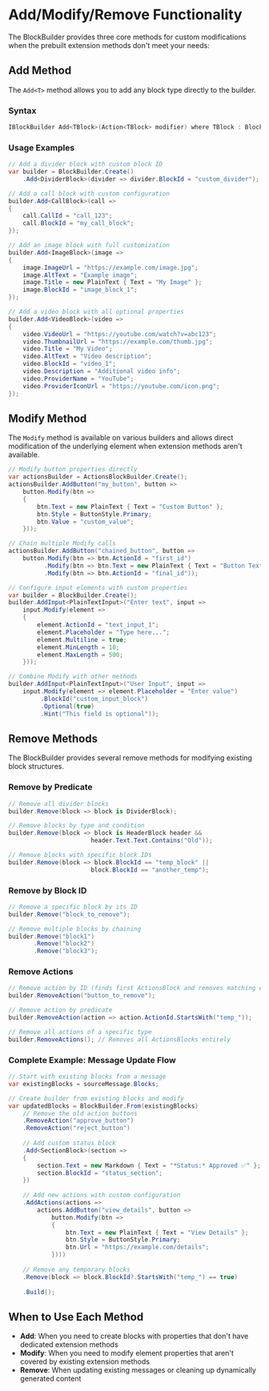 # Add/Modify/Remove Functionality

The BlockBuilder provides three core methods for custom modifications when the prebuilt extension methods don't meet your needs:

## Add<T> Method

The `Add<T>` method allows you to add any block type directly to the builder.

### Syntax
```csharp
IBlockBuilder Add<TBlock>(Action<TBlock> modifier) where TBlock : Block, new()
```

### Usage Examples

```csharp
// Add a divider block with custom block ID
var builder = BlockBuilder.Create()
    .Add<DividerBlock>(divider => divider.BlockId = "custom_divider");

// Add a call block with custom configuration
builder.Add<CallBlock>(call =>
{
    call.CallId = "call_123";
    call.BlockId = "my_call_block";
});

// Add an image block with full customization
builder.Add<ImageBlock>(image =>
{
    image.ImageUrl = "https://example.com/image.jpg";
    image.AltText = "Example image";
    image.Title = new PlainText { Text = "My Image" };
    image.BlockId = "image_block_1";
});

// Add a video block with all optional properties
builder.Add<VideoBlock>(video =>
{
    video.VideoUrl = "https://youtube.com/watch?v=abc123";
    video.ThumbnailUrl = "https://example.com/thumb.jpg";
    video.Title = "My Video";
    video.AltText = "Video description";
    video.BlockId = "video_1";
    video.Description = "Additional video info";
    video.ProviderName = "YouTube";
    video.ProviderIconUrl = "https://youtube.com/icon.png";
});
```

## Modify Method

The `Modify` method is available on various builders and allows direct modification of the underlying element when extension methods aren't available.

```csharp
// Modify button properties directly
var actionsBuilder = ActionsBlockBuilder.Create();
actionsBuilder.AddButton("my_button", button => 
    button.Modify(btn => 
    {
        btn.Text = new PlainText { Text = "Custom Button" };
        btn.Style = ButtonStyle.Primary;
        btn.Value = "custom_value";
    }));

// Chain multiple Modify calls
actionsBuilder.AddButton("chained_button", button => 
    button.Modify(btn => btn.ActionId = "first_id")
          .Modify(btn => btn.Text = new PlainText { Text = "Button Text" })
          .Modify(btn => btn.ActionId = "final_id"));

// Configure input elements with custom properties
var builder = BlockBuilder.Create();
builder.AddInput<PlainTextInput>("Enter text", input => 
    input.Modify(element => 
    {
        element.ActionId = "text_input_1";
        element.Placeholder = "Type here...";
        element.Multiline = true;
        element.MinLength = 10;
        element.MaxLength = 500;
    }));

// Combine Modify with other methods
builder.AddInput<PlainTextInput>("User Input", input => 
    input.Modify(element => element.Placeholder = "Enter value")
         .BlockId("custom_input_block")
         .Optional(true)
         .Hint("This field is optional"));
```

## Remove Methods

The BlockBuilder provides several remove methods for modifying existing block structures.

### Remove by Predicate

```csharp
// Remove all divider blocks
builder.Remove(block => block is DividerBlock);

// Remove blocks by type and condition
builder.Remove(block => block is HeaderBlock header && 
                       header.Text.Text.Contains("Old"));

// Remove blocks with specific block IDs
builder.Remove(block => block.BlockId == "temp_block" || 
                       block.BlockId == "another_temp");
```

### Remove by Block ID

```csharp
// Remove a specific block by its ID
builder.Remove("block_to_remove");

// Remove multiple blocks by chaining
builder.Remove("block1")
       .Remove("block2")
       .Remove("block3");
```

### Remove Actions

```csharp
// Remove action by ID (finds first ActionsBlock and removes matching element)
builder.RemoveAction("button_to_remove");

// Remove action by predicate
builder.RemoveAction(action => action.ActionId.StartsWith("temp_"));

// Remove all actions of a specific type
builder.RemoveActions(); // Removes all ActionsBlocks entirely
```

### Complete Example: Message Update Flow

```csharp
// Start with existing blocks from a message
var existingBlocks = sourceMessage.Blocks;

// Create builder from existing blocks and modify
var updatedBlocks = BlockBuilder.From(existingBlocks)
    // Remove the old action buttons
    .RemoveAction("approve_button")
    .RemoveAction("reject_button")
    
    // Add custom status block
    .Add<SectionBlock>(section => 
    {
        section.Text = new Markdown { Text = "*Status:* Approved ✅" };
        section.BlockId = "status_section";
    })
    
    // Add new actions with custom configuration
    .AddActions(actions => 
        actions.AddButton("view_details", button => 
            button.Modify(btn => 
            {
                btn.Text = new PlainText { Text = "View Details" };
                btn.Style = ButtonStyle.Primary;
                btn.Url = "https://example.com/details";
            })))
    
    // Remove any temporary blocks
    .Remove(block => block.BlockId?.StartsWith("temp_") == true)
    
    .Build();
```

## When to Use Each Method

- **Add<T>**: When you need to create blocks with properties that don't have dedicated extension methods
- **Modify**: When you need to modify element properties that aren't covered by existing extension methods
- **Remove**: When updating existing messages or cleaning up dynamically generated content
